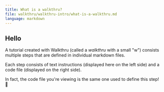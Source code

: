 ```yaml
---
title: What is a walkthru?
file: walkthru/walkthru-intro/what-is-a-walkthru.md
language: markdown
---
```


## Hello

A tutorial created with Walkthru (called a *walkthru* with a small "w") consists multiple steps that are defined in individual markdown files. 

Each step consists of text instructions (displayed here on the left side) and a code file (displayed on the right side).

In fact, the code file you're viewing is the same one used to define this step! 🤯
